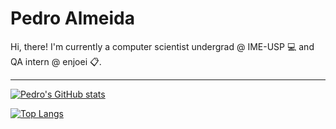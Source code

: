 # Pedro Almeida 

Hi, there! I'm currently a computer scientist undergrad @ IME-USP 💻 and QA intern @ enjoei 📋. 


----


[![Pedro's GitHub stats](https://github-readme-stats.vercel.app/api?username=robonauta&hide=stars&count_private=true&show_icons=true&theme=dark)](https://github.com/robonauta)

[![Top Langs](https://github-readme-stats.vercel.app/api/top-langs/?username=robonauta&langs_count=8&layout=compact&count_private=true&theme=dark)](https://github.com/robonauta)



<!--
**robonauta/robonauta** is a ✨ _special_ ✨ repository because its `README.md` (this file) appears on your GitHub profile.

Here are some ideas to get you started:

- 🔭 I’m currently working on ...
- 🌱 I’m currently learning ...
- 👯 I’m looking to collaborate on ...
- 🤔 I’m looking for help with ...
- 💬 Ask me about ...
- 📫 How to reach me: ...
- 😄 Pronouns: ...
- ⚡ Fun fact: ...
-->
